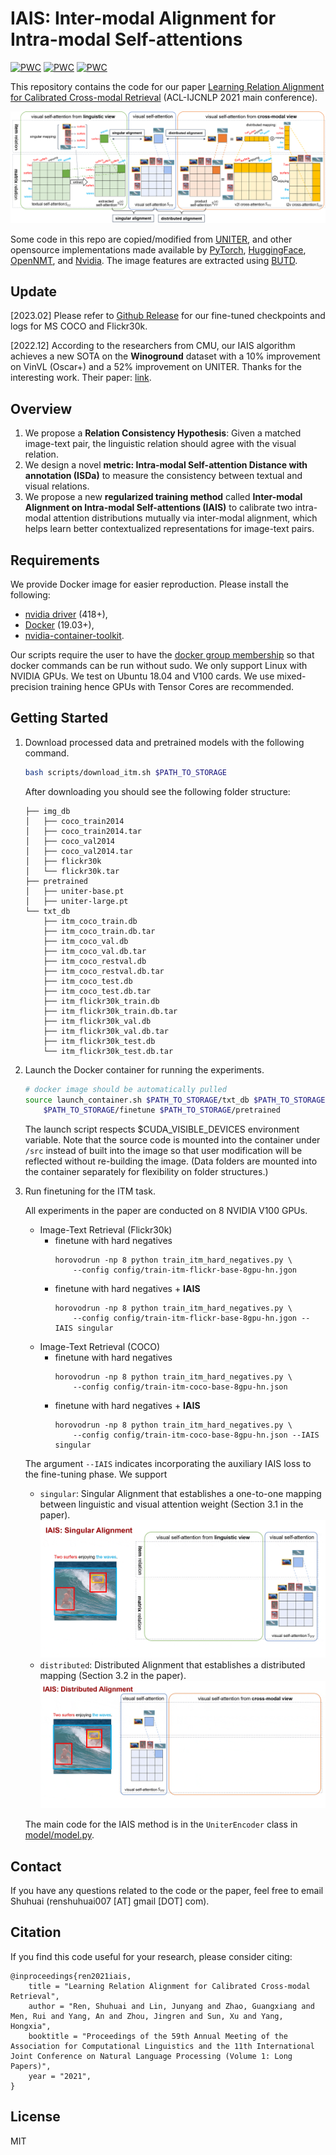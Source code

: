 # IAIS: Inter-modal Alignment for Intra-modal Self-attentions

[![PWC](https://img.shields.io/endpoint.svg?url=https://paperswithcode.com/badge/learning-relation-alignment-for-calibrated/visual-reasoning-on-winoground)](https://paperswithcode.com/sota/visual-reasoning-on-winoground?p=learning-relation-alignment-for-calibrated)
[![PWC](https://img.shields.io/endpoint.svg?url=https://paperswithcode.com/badge/learning-relation-alignment-for-calibrated/image-to-text-retrieval-on-coco)](https://paperswithcode.com/sota/image-to-text-retrieval-on-coco?p=learning-relation-alignment-for-calibrated)
[![PWC](https://img.shields.io/endpoint.svg?url=https://paperswithcode.com/badge/learning-relation-alignment-for-calibrated/cross-modal-retrieval-on-flickr30k)](https://paperswithcode.com/sota/cross-modal-retrieval-on-flickr30k?p=learning-relation-alignment-for-calibrated)


This repository contains the code for our paper [Learning Relation Alignment for Calibrated Cross-modal Retrieval](https://arxiv.org/abs/2105.13868) (ACL-IJCNLP 2021 main conference).

![Overview of IAIS](figures/IAIS.png)


Some code in this repo are copied/modified from [UNITER](https://github.com/ChenRocks/UNITER), and other opensource implementations made available by
[PyTorch](https://github.com/pytorch/pytorch),
[HuggingFace](https://github.com/huggingface/transformers),
[OpenNMT](https://github.com/OpenNMT/OpenNMT-py),
and [Nvidia](https://github.com/NVIDIA/DeepLearningExamples/tree/master/PyTorch).
The image features are extracted using [BUTD](https://github.com/peteanderson80/bottom-up-attention).
 
## Update
[2023.02] Please refer to [Github Release](https://github.com/lancopku/IAIS/releases/tag/v0.1.0) for our fine-tuned checkpoints and logs for MS COCO and Flickr30k.

[2022.12] According to the researchers from CMU, our IAIS algorithm achieves a new SOTA on the **Winoground** dataset with a 10% improvement on VinVL (Oscar+) and a 52% improvement on UNITER. Thanks for the interesting work. Their paper: [link](https://arxiv.org/abs/2212.10549).

## Overview

1. We propose a **Relation Consistency Hypothesis**: Given a matched image-text pair, the linguistic relation should agree with the visual relation.
2. We design a novel **metric: Intra-modal Self-attention Distance with annotation (ISDa)** to measure the consistency between textual and visual relations.
3. We propose a new **regularized training method** called **Inter-modal Alignment on Intra-modal Self-attentions (IAIS)** to calibrate two intra-modal attention distributions mutually via inter-modal alignment, which helps learn better contextualized representations for image-text pairs.

## Requirements
We provide Docker image for easier reproduction. Please install the following:
  - [nvidia driver](https://docs.nvidia.com/cuda/cuda-installation-guide-linux/index.html#package-manager-installation) (418+), 
  - [Docker](https://docs.docker.com/install/linux/docker-ce/ubuntu/) (19.03+), 
  - [nvidia-container-toolkit](https://github.com/NVIDIA/nvidia-docker#quickstart).

Our scripts require the user to have the [docker group membership](https://docs.docker.com/install/linux/linux-postinstall/)
so that docker commands can be run without sudo.
We only support Linux with NVIDIA GPUs. We test on Ubuntu 18.04 and V100 cards.
We use mixed-precision training hence GPUs with Tensor Cores are recommended.

## Getting Started
1. Download processed data and pretrained models with the following command.
    ```bash
    bash scripts/download_itm.sh $PATH_TO_STORAGE
    ```
    After downloading you should see the following folder structure:
    ```
    ├── img_db
    │   ├── coco_train2014
    │   ├── coco_train2014.tar
    │   ├── coco_val2014
    │   ├── coco_val2014.tar
    │   ├── flickr30k
    │   └── flickr30k.tar
    ├── pretrained
    │   ├── uniter-base.pt
    │   ├── uniter-large.pt
    └── txt_db
        ├── itm_coco_train.db
        ├── itm_coco_train.db.tar
        ├── itm_coco_val.db
        ├── itm_coco_val.db.tar
        ├── itm_coco_restval.db
        ├── itm_coco_restval.db.tar
        ├── itm_coco_test.db
        ├── itm_coco_test.db.tar
        ├── itm_flickr30k_train.db
        ├── itm_flickr30k_train.db.tar
        ├── itm_flickr30k_val.db
        ├── itm_flickr30k_val.db.tar
        ├── itm_flickr30k_test.db
        └── itm_flickr30k_test.db.tar
    ```

2. Launch the Docker container for running the experiments.
    ```bash
    # docker image should be automatically pulled
    source launch_container.sh $PATH_TO_STORAGE/txt_db $PATH_TO_STORAGE/img_db \
        $PATH_TO_STORAGE/finetune $PATH_TO_STORAGE/pretrained
    ```
    The launch script respects $CUDA_VISIBLE_DEVICES environment variable.
    Note that the source code is mounted into the container under `/src` instead 
    of built into the image so that user modification will be reflected without
    re-building the image. (Data folders are mounted into the container separately
    for flexibility on folder structures.)

3. Run finetuning for the ITM task.

    All experiments in the paper are conducted on 8 NVIDIA V100 GPUs.

    - Image-Text Retrieval (Flickr30k)
        - finetune with hard negatives
            ```
            horovodrun -np 8 python train_itm_hard_negatives.py \
                --config config/train-itm-flickr-base-8gpu-hn.jgon
            ```
        - finetune with hard negatives + **IAIS**
            ```
            horovodrun -np 8 python train_itm_hard_negatives.py \
                --config config/train-itm-flickr-base-8gpu-hn.jgon --IAIS singular
            ```
    - Image-Text Retrieval (COCO)
        - finetune with hard negatives
            ```
            horovodrun -np 8 python train_itm_hard_negatives.py \
                --config config/train-itm-coco-base-8gpu-hn.json
            ```
        - finetune with hard negatives + **IAIS**
            ```
            horovodrun -np 8 python train_itm_hard_negatives.py \
                --config config/train-itm-coco-base-8gpu-hn.json --IAIS singular
            ```
    The argument `--IAIS` indicates incorporating the auxiliary IAIS loss to the fine-tuning phase. We support
    - `singular`: Singular Alignment that establishes a one-to-one mapping between linguistic and visual attention weight (Section 3.1 in the paper).
    ![Overview of IAIS](figures/singular_alignment.gif)
    - `distributed`: Distributed Alignment that establishes a distributed mapping (Section 3.2 in the paper).
    ![Overview of IAIS](figures/distributed_alignment.gif)
    
    The main code for the IAIS method is in the `UniterEncoder` class in [model/model.py](model/model.py).

## Contact

If you have any questions related to the code or the paper, feel free to email Shuhuai (renshuhuai007 [AT] gmail [DOT] com).

## Citation

If you find this code useful for your research, please consider citing:
```
@inproceedings{ren2021iais,
    title = "Learning Relation Alignment for Calibrated Cross-modal Retrieval",
    author = "Ren, Shuhuai and Lin, Junyang and Zhao, Guangxiang and Men, Rui and Yang, An and Zhou, Jingren and Sun, Xu and Yang, Hongxia",
    booktitle = "Proceedings of the 59th Annual Meeting of the Association for Computational Linguistics and the 11th International Joint Conference on Natural Language Processing (Volume 1: Long Papers)",
    year = "2021",
}
```

## License

MIT
